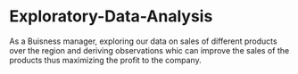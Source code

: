 # Exploratory-Data-Analysis
As a Buisness manager, exploring our data on sales of different products over the region and deriving observations whic can improve the sales of the products thus maximizing the profit to the company.
